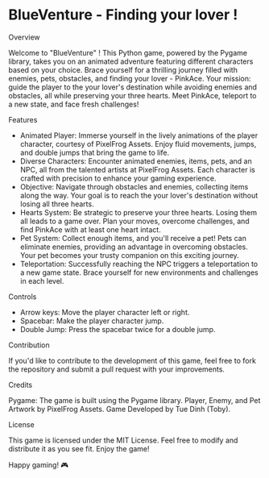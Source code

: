 # BlueVenture - Finding your lover !

Overview

Welcome to "BlueVenture" ! This Python game, powered by the Pygame library, takes you on an animated adventure featuring different characters based on your choice. Brace yourself for a thrilling journey filled with enemies, pets, obstacles, and finding your lover - PinkAce. Your mission: guide the player to the your lover's destination while avoiding enemies and obstacles, all while preserving your three hearts. Meet PinkAce, teleport to a new state, and face fresh challenges!

Features

- Animated Player: Immerse yourself in the lively animations of the player character, courtesy of PixelFrog Assets. Enjoy fluid movements, jumps, and double jumps that bring the game to life.
- Diverse Characters: Encounter animated enemies, items, pets, and an NPC, all from the talented artists at PixelFrog Assets. Each character is crafted with precision to enhance your gaming experience.
- Objective: Navigate through obstacles and enemies, collecting items along the way. Your goal is to reach the your lover's destination without losing all three hearts.
- Hearts System: Be strategic to preserve your three hearts. Losing them all leads to a game over. Plan your moves, overcome challenges, and find PinkAce with at least one heart intact.
- Pet System: Collect enough items, and you'll receive a pet! Pets can eliminate enemies, providing an advantage in overcoming obstacles. Your pet becomes your trusty companion on this exciting journey.
- Teleportation: Successfully reaching the NPC triggers a teleportation to a new game state. Brace yourself for new environments and challenges in each level.

Controls

- Arrow keys: Move the player character left or right.
- Spacebar: Make the player character jump.
- Double Jump: Press the spacebar twice for a double jump.

Contribution

If you'd like to contribute to the development of this game, feel free to fork the repository and submit a pull request with your improvements.

Credits

Pygame: The game is built using the Pygame library.
Player, Enemy, and Pet Artwork by PixelFrog Assets.
Game Developed by Tue Dinh (Toby).

License

This game is licensed under the MIT License. Feel free to modify and distribute it as you see fit. Enjoy the game!

Happy gaming! 🎮